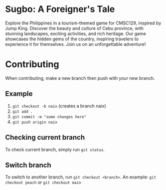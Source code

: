 # Sugbo: A Foreigner's Tale

Explore the Philippines in a tourism-themed game for CMSC129, inspired by Jump King. Discover the beauty and culture of Cebu province, with stunning landscapes, exciting activities, and rich heritage. Our game showcases the hidden gems of the country, inspiring travelers to experience it for themselves. Join us on an unforgettable adventure!

# Contributing

When contributing, make a new branch then push with your new branch.

## Example

1. `git checkout -b naix` (creates a branch naix)
2. `git add .`
3. `git commit -m "some changes here"`
4. `git push origin naix`

## Checking current branch

To check current branch, simply run `git status`.

## Switch branch

To switch to another branch, run `git checkout <branch>`.
An example: `git checkout peach` or `git checkout main`
